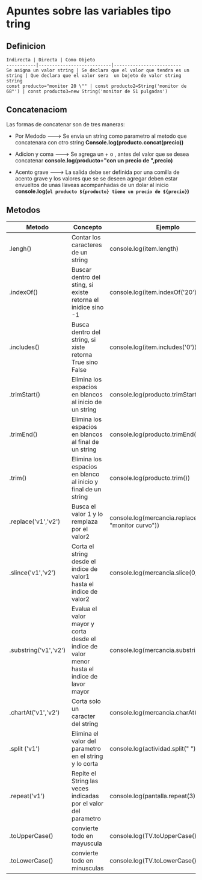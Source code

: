 # Apuntes sobre las variables tipo tring

## Definicion

    Indirecta | Directa | Como Objeto
    -----------|---------------------------|-------------------------
    Se asigna un valor string | Se declara que el valor que tendra es un string | Que declara que el valor sera  un bojeto de valor string string
    const producto="monitor 20 \"" | const producto2=String('monitor de 68"') | const producto3=new String('monitor de 51 pulgadas')

## Concatenaciom

Las formas de  concatenar son de tres maneras:

* Por Medodo ---> Se envia un string como parametro al metodo que concatenara con otro string **Console.log(producto.concat(precio))**

* Adicion y coma ---> Se agrega un + o , antes del valor que se desea concatenar **console.log(producto+"con un precio de ",precio)**

* Acento grave ---> La salida debe ser definida por una comilla de acento grave y los valores que se  se deseen agregar deben estar envueltos de unas llaveas acompanhadas de un dolar al inicio **console.log(`el producto ${producto} tiene un precio de ${precio}`)**

## Metodos

 Metodo | Concepto | Ejemplo 
 -----------|----------|-----------
 .lengh() | Contar los caracteres de un string | console.log(item.length)
 .indexOf() | Buscar dentro del sting, si existe retorna el inidice  sino -1 | console.log(item.indexOf('20'))
 .includes() | Busca dentro del string, si xiste retorna True sino False | console.log(item.includes('0'))
 .trimStart() | Elimina los espacios en blancos al inicio de un string | console.log(producto.trimStart())
 .trimEnd() | Elimina los espacios en blancos al final de un string |  console.log(producto.trimEnd())
 .trim() | Elimina los espacios en blanco al inicio y final de un string |  console.log(producto.trim())
 .replace('v1','v2') | Busca el valor 1 y lo remplaza por el valor2 | console.log(mercancia.replace('monitor', "monitor curvo"))
 .slince('v1','v2') | Corta el string desde el indice de valor1 hasta el indice de valor2 | console.log(mercancia.slice(0,12))
 .substring('v1','v2') |  Evalua el valor mayor y corta desde el indice de valor menor hasta el indice de lavor mayor | console.log(mercancia.substring(12,0))
 .chartAt('v1','v2') | Corta solo un caracter del string | console.log(mercancia.charAt(0))
.split ('v1') | Elimina el valor del parametro en el string y lo corta | console.log(actividad.split(" "))
.repeat('v1') | Repite el String las veces indicadas por el valor del parametro | console.log(pantalla.repeat(3))
.toUpperCase() | convierte todo en mayuscula | console.log(TV.toUpperCase())
.toLowerCase() | convierte todo en minusculas | console.log(TV.toLowerCase())
